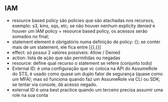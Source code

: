 IAM
-----

- resource based policy são policies que são atachadas nos recursos, exemplo: s3, kms, sqs, etc; se não houver nenhum explicity denied e houver um IAM policy + resource based policy, os acessos serão somados no final;
- statement element é obrigatório numa definição de policy: {}; se conter mais de um statement, ele fica entre [{},{}]
- effect: só possui 2 valores possíveis: Allow / Denied
- action: lista de ação que são permitidas ou negadas
- resource: define qual recurso o statement se refere (conjunto todo)
- External ID: é uma configuração que vc coloca na API do AssumeRole do STS, é usado como quase um duplo fator de segurança (quase como um MFA); mas só funciona quando faz um AssumeRole via CLI ou SDK; se tentar via console, dá acesso negado.
- external ID é uma best practice quando um terceiro precisa assumir uma role na sua conta  